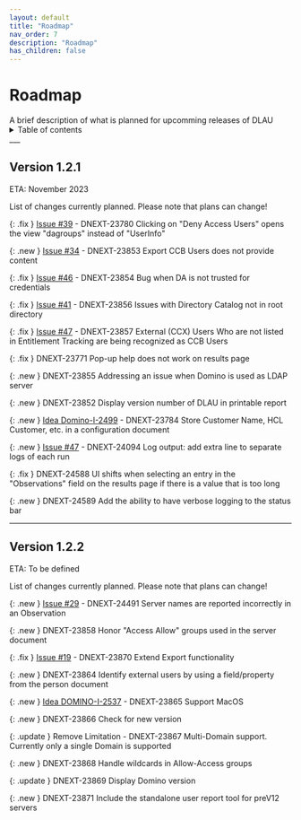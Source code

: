 ```yaml
---
layout: default
title: "Roadmap"
nav_order: 7
description: "Roadmap"
has_children: false
---
```


<h1>Roadmap</h1>
A brief description of what is planned for upcomming releases of DLAU

<details close markdown="block">
  <summary>
    Table of contents
  </summary>
  {: .text-delta }
1. TOC
{:toc}
</details>
___

## Version 1.2.1
ETA: November 2023 

List of changes currently planned. Please note that plans can change!

{: .fix }
[Issue #39](https://github.com/HCL-TECH-SOFTWARE/domino-license-analysis-utility-DLAU/issues/39) - DNEXT-23780 Clicking on "Deny Access Users" opens the view "dagroups" instead of "UserInfo"

{: .new }
[Issue #34](https://github.com/HCL-TECH-SOFTWARE/domino-license-analysis-utility-DLAU/issues/34) - DNEXT-23853 Export CCB Users does not provide content

{: .fix }
[Issue #46](https://github.com/HCL-TECH-SOFTWARE/domino-license-analysis-utility-DLAU/issues/46) - DNEXT-23854 Bug when DA is not trusted for credentials	

{: .fix }
[Issue #41](https://github.com/HCL-TECH-SOFTWARE/domino-license-analysis-utility-DLAU/issues/41) - DNEXT-23856 Issues with Directory Catalog not in root directory

{: .fix }
[Issue #47](https://github.com/HCL-TECH-SOFTWARE/domino-license-analysis-utility-DLAU/issues/47) - DNEXT-23857 External (CCX) Users Who are not listed in Entitlement Tracking are being recognized as CCB Users

{: .fix }
DNEXT-23771	Pop-up help does not work on results page

{: .new }
DNEXT-23855	Addressing an issue when Domino is used as LDAP server

{: .new }
DNEXT-23852	Display version number of DLAU in printable report 	

{: .new }
[Idea Domino-I-2499](https://domino-ideas.hcltechsw.com/ideas/DOMINO-I-2499) - DNEXT-23784 Store Customer Name, HCL Customer, etc. in a configuration document

{: .new }
[Issue #47](https://github.com/HCL-TECH-SOFTWARE/domino-license-analysis-utility-DLAU/issues/54) - DNEXT-24094 Log output: add extra line to separate logs of each run

{: .fix }
DNEXT-24588 UI shifts when selecting an entry in the "Observations" field on the results page if there is a value that is too long

{: .new }
DNEXT-24589 Add the ability to have verbose logging to the status bar

___
## Version 1.2.2
ETA: To be defined

List of changes currently planned. Please note that plans can change!

{: .new }
[Issue #29](https://github.com/HCL-TECH-SOFTWARE/domino-license-analysis-utility-DLAU/issues/29) - DNEXT-24491 Server names are reported incorrectly in an Observation

{: .new }
DNEXT-23858 Honor "Access Allow" groups used in the server document	

{: .fix }
[Issue #19](https://github.com/HCL-TECH-SOFTWARE/domino-license-analysis-utility-DLAU/issues/19) - DNEXT-23870 Extend Export functionality	

{: .new }
DNEXT-23864	Identify external users by using a field/property from the person document 

{: .new }
[Idea DOMINO-I-2537](https://hcl-software.aha.io/ideas/ideas/DOMINO-I-2537) - DNEXT-23865 Support MacOS

{: .new }
DNEXT-23866	Check for new version

{: .update }
Remove Limitation - DNEXT-23867 Multi-Domain support. Currently only a single Domain is supported	

{: .new }
DNEXT-23868	Handle wildcards in Allow-Access groups

{: .update }
DNEXT-23869	Display Domino version

{: .new }
DNEXT-23871 Include the standalone user report tool for preV12 servers
